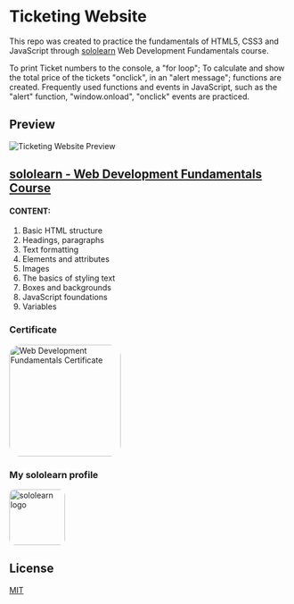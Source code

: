 # Ticketing Website

This repo was created to practice the fundamentals of HTML5, CSS3 and JavaScript through [sololearn](https://www.sololearn.com/) Web Development Fundamentals course.

To print Ticket numbers to the console, a "for loop"; 
To calculate and show the total price of the tickets "onclick", in an "alert message"; functions are created. 
Frequently used functions and events in JavaScript, such as the "alert" function, "window.onload", "onclick" events are practiced.

## Preview

![Ticketing Website Preview](https://lh3.googleusercontent.com/pw/AMWts8CN02GSBPC5eJG-3vr7ga0REDZHUOdhCj9Sf6aJKpzFgLqdF4kSy30Q5Dgf4XiWR7WH-vz3QxFxFN5b-5j3RopB81N9Swez5754yicS6LHJxV5RF9rgwq9HNPiqQbA-6M1QbDvZF4FzFQ_wIlbSvbonKQ=w1243-h716-no?authuser=0)

## [sololearn - Web Development Fundamentals Course](https://www.sololearn.com/learning/1141)

#### CONTENT:
1. Basic HTML structure
2. Headings, paragraphs
3. Text formatting
4. Elements and attributes
5. Images
6. The basics of styling text
7. Boxes and backgrounds
8. JavaScript foundations
9. Variables

### Certificate

<a href="https://www.sololearn.com/certificates/CT-PMXFNYGH"><img src="https://lh3.googleusercontent.com/pw/AMWts8C-xEYdqfY5Me9LELDbpkaOQvL4wO169vSeaNGUA2hzOVboecI_JLyrtF64-5Jd8YvC3cAeUJrSehF8cUlhxISp-MFqM3y2jDaHaiR0eQtflSzay-VLqVE0O0FWE7ylFbDGz7krIwtQDt9zTIefMSZjpQ=w1657-h1170-no?authuser=0" width="200" style="border-radius: 10%;" alt="Web Development Fundamentals Certificate"></a>

### My sololearn profile

<a href="https://www.sololearn.com/profile/25684479"><img src="https://lh3.googleusercontent.com/pw/AMWts8AH1gAwZiFEPm4wfSO680xtfCofmXKb3ycz-YBBXrfMhCI16hkZU6I-IR9mC8GJEjBz-pJmnRbHLk74MkeMfnuxJ5lKEXWPxxaGcBbFoldD_av49ff_YknLVX5GY7NX2UUNTkgcSoLGhKnKmZA8I5ZF9w=w259-h194-no?authuser=0" style="border-radius: 10%;" width="100" alt="sololearn logo"></a>

## License

[MIT](https://choosealicense.com/licenses/mit/)
